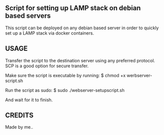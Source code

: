 ## Script for setting up LAMP stack on debian based servers 

This script can be deployed on any debian based server in order to quickly set up a LAMP stack via docker containers. 

## USAGE

Transfer the script to the destination server using any preferred protocol. SCP is a good option for secure transfer. 

Make sure the script is executable by running:
$ chmod +x werbserver-script.sh 

Run the script as sudo: 
$ sudo ./webserver-setupscript.sh 

And wait for it to finish. 

## CREDITS

Made by me..
